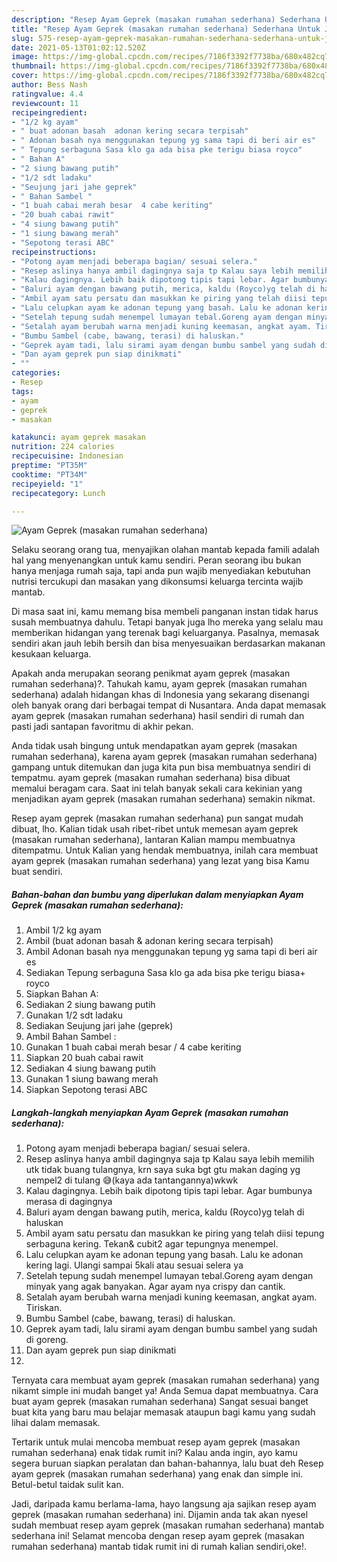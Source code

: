 ```yaml
---
description: "Resep Ayam Geprek (masakan rumahan sederhana) Sederhana Untuk Jualan"
title: "Resep Ayam Geprek (masakan rumahan sederhana) Sederhana Untuk Jualan"
slug: 575-resep-ayam-geprek-masakan-rumahan-sederhana-sederhana-untuk-jualan
date: 2021-05-13T01:02:12.520Z
image: https://img-global.cpcdn.com/recipes/7186f3392f7738ba/680x482cq70/ayam-geprek-masakan-rumahan-sederhana-foto-resep-utama.jpg
thumbnail: https://img-global.cpcdn.com/recipes/7186f3392f7738ba/680x482cq70/ayam-geprek-masakan-rumahan-sederhana-foto-resep-utama.jpg
cover: https://img-global.cpcdn.com/recipes/7186f3392f7738ba/680x482cq70/ayam-geprek-masakan-rumahan-sederhana-foto-resep-utama.jpg
author: Bess Nash
ratingvalue: 4.4
reviewcount: 11
recipeingredient:
- "1/2 kg ayam"
- " buat adonan basah  adonan kering secara terpisah"
- " Adonan basah nya menggunakan tepung yg sama tapi di beri air es"
- " Tepung serbaguna Sasa klo ga ada bisa pke terigu biasa royco"
- " Bahan A"
- "2 siung bawang putih"
- "1/2 sdt ladaku"
- "Seujung jari jahe geprek"
- " Bahan Sambel "
- "1 buah cabai merah besar  4 cabe keriting"
- "20 buah cabai rawit"
- "4 siung bawang putih"
- "1 siung bawang merah"
- "Sepotong terasi ABC"
recipeinstructions:
- "Potong ayam menjadi beberapa bagian/ sesuai selera."
- "Resep aslinya hanya ambil dagingnya saja tp Kalau saya lebih memilih utk tidak buang tulangnya, krn saya suka bgt gtu makan daging yg nempel2 di tulang 😅(kaya ada tantangannya)wkwk"
- "Kalau dagingnya. Lebih baik dipotong tipis tapi lebar. Agar bumbunya merasa di dagingnya"
- "Baluri ayam dengan bawang putih, merica, kaldu (Royco)yg telah di haluskan"
- "Ambil ayam satu persatu dan masukkan ke piring yang telah diisi tepung serbaguna kering. Tekan&amp; cubit2 agar tepungnya menempel."
- "Lalu celupkan ayam ke adonan tepung yang basah. Lalu ke adonan kering lagi. Ulangi sampai 5kali atau sesuai selera ya"
- "Setelah tepung sudah menempel lumayan tebal.Goreng ayam dengan minyak yang agak banyakan. Agar ayam nya crispy dan cantik."
- "Setalah ayam berubah warna menjadi kuning keemasan, angkat ayam. Tiriskan."
- "Bumbu Sambel (cabe, bawang, terasi) di haluskan."
- "Geprek ayam tadi, lalu sirami ayam dengan bumbu sambel yang sudah di goreng."
- "Dan ayam geprek pun siap dinikmati"
- ""
categories:
- Resep
tags:
- ayam
- geprek
- masakan

katakunci: ayam geprek masakan 
nutrition: 224 calories
recipecuisine: Indonesian
preptime: "PT35M"
cooktime: "PT34M"
recipeyield: "1"
recipecategory: Lunch

---
```



![Ayam Geprek (masakan rumahan sederhana)](https://img-global.cpcdn.com/recipes/7186f3392f7738ba/680x482cq70/ayam-geprek-masakan-rumahan-sederhana-foto-resep-utama.jpg)

Selaku seorang orang tua, menyajikan olahan mantab kepada famili adalah hal yang menyenangkan untuk kamu sendiri. Peran seorang ibu bukan hanya menjaga rumah saja, tapi anda pun wajib menyediakan kebutuhan nutrisi tercukupi dan masakan yang dikonsumsi keluarga tercinta wajib mantab.

Di masa  saat ini, kamu memang bisa membeli panganan instan tidak harus susah membuatnya dahulu. Tetapi banyak juga lho mereka yang selalu mau memberikan hidangan yang terenak bagi keluarganya. Pasalnya, memasak sendiri akan jauh lebih bersih dan bisa menyesuaikan berdasarkan makanan kesukaan keluarga. 



Apakah anda merupakan seorang penikmat ayam geprek (masakan rumahan sederhana)?. Tahukah kamu, ayam geprek (masakan rumahan sederhana) adalah hidangan khas di Indonesia yang sekarang disenangi oleh banyak orang dari berbagai tempat di Nusantara. Anda dapat memasak ayam geprek (masakan rumahan sederhana) hasil sendiri di rumah dan pasti jadi santapan favoritmu di akhir pekan.

Anda tidak usah bingung untuk mendapatkan ayam geprek (masakan rumahan sederhana), karena ayam geprek (masakan rumahan sederhana) gampang untuk ditemukan dan juga kita pun bisa membuatnya sendiri di tempatmu. ayam geprek (masakan rumahan sederhana) bisa dibuat memalui beragam cara. Saat ini telah banyak sekali cara kekinian yang menjadikan ayam geprek (masakan rumahan sederhana) semakin nikmat.

Resep ayam geprek (masakan rumahan sederhana) pun sangat mudah dibuat, lho. Kalian tidak usah ribet-ribet untuk memesan ayam geprek (masakan rumahan sederhana), lantaran Kalian mampu membuatnya ditempatmu. Untuk Kalian yang hendak membuatnya, inilah cara membuat ayam geprek (masakan rumahan sederhana) yang lezat yang bisa Kamu buat sendiri.

<!--inarticleads1-->

##### Bahan-bahan dan bumbu yang diperlukan dalam menyiapkan Ayam Geprek (masakan rumahan sederhana):

1. Ambil 1/2 kg ayam
1. Ambil  (buat adonan basah &amp; adonan kering secara terpisah)
1. Ambil  Adonan basah nya menggunakan tepung yg sama tapi di beri air es
1. Sediakan  Tepung serbaguna Sasa klo ga ada bisa pke terigu biasa+ royco
1. Siapkan  Bahan A:
1. Sediakan 2 siung bawang putih
1. Gunakan 1/2 sdt ladaku
1. Sediakan Seujung jari jahe (geprek)
1. Ambil  Bahan Sambel :
1. Gunakan 1 buah cabai merah besar / 4 cabe keriting
1. Siapkan 20 buah cabai rawit
1. Sediakan 4 siung bawang putih
1. Gunakan 1 siung bawang merah
1. Siapkan Sepotong terasi ABC




<!--inarticleads2-->

##### Langkah-langkah menyiapkan Ayam Geprek (masakan rumahan sederhana):

1. Potong ayam menjadi beberapa bagian/ sesuai selera.
1. Resep aslinya hanya ambil dagingnya saja tp Kalau saya lebih memilih utk tidak buang tulangnya, krn saya suka bgt gtu makan daging yg nempel2 di tulang 😅(kaya ada tantangannya)wkwk
1. Kalau dagingnya. Lebih baik dipotong tipis tapi lebar. Agar bumbunya merasa di dagingnya
1. Baluri ayam dengan bawang putih, merica, kaldu (Royco)yg telah di haluskan
1. Ambil ayam satu persatu dan masukkan ke piring yang telah diisi tepung serbaguna kering. Tekan&amp; cubit2 agar tepungnya menempel.
1. Lalu celupkan ayam ke adonan tepung yang basah. Lalu ke adonan kering lagi. Ulangi sampai 5kali atau sesuai selera ya
1. Setelah tepung sudah menempel lumayan tebal.Goreng ayam dengan minyak yang agak banyakan. Agar ayam nya crispy dan cantik.
1. Setalah ayam berubah warna menjadi kuning keemasan, angkat ayam. Tiriskan.
1. Bumbu Sambel (cabe, bawang, terasi) di haluskan.
1. Geprek ayam tadi, lalu sirami ayam dengan bumbu sambel yang sudah di goreng.
1. Dan ayam geprek pun siap dinikmati
1. 




Ternyata cara membuat ayam geprek (masakan rumahan sederhana) yang nikamt simple ini mudah banget ya! Anda Semua dapat membuatnya. Cara buat ayam geprek (masakan rumahan sederhana) Sangat sesuai banget buat kita yang baru mau belajar memasak ataupun bagi kamu yang sudah lihai dalam memasak.

Tertarik untuk mulai mencoba membuat resep ayam geprek (masakan rumahan sederhana) enak tidak rumit ini? Kalau anda ingin, ayo kamu segera buruan siapkan peralatan dan bahan-bahannya, lalu buat deh Resep ayam geprek (masakan rumahan sederhana) yang enak dan simple ini. Betul-betul taidak sulit kan. 

Jadi, daripada kamu berlama-lama, hayo langsung aja sajikan resep ayam geprek (masakan rumahan sederhana) ini. Dijamin anda tak akan nyesel sudah membuat resep ayam geprek (masakan rumahan sederhana) mantab sederhana ini! Selamat mencoba dengan resep ayam geprek (masakan rumahan sederhana) mantab tidak rumit ini di rumah kalian sendiri,oke!.

